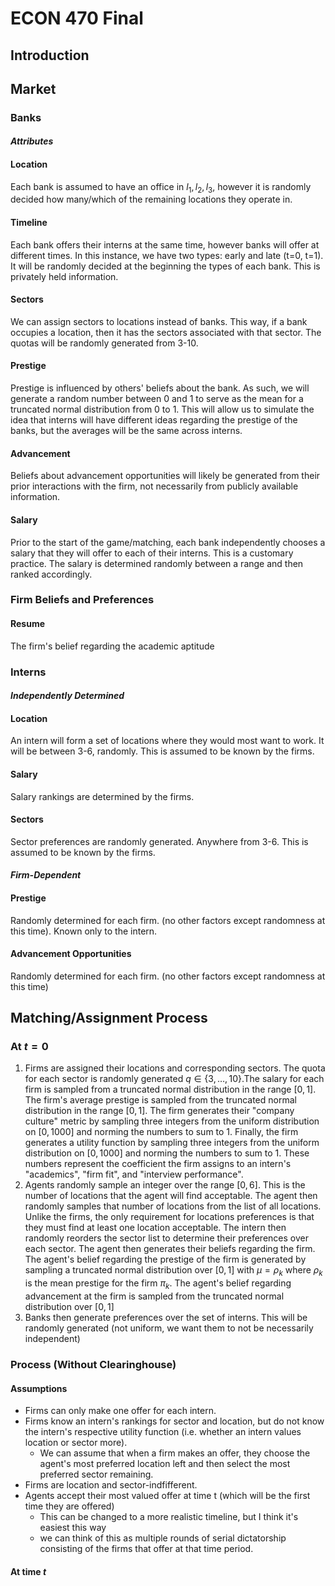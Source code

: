 # ECON 470 Final
## Introduction

## Market
### **Banks**
#### *Attributes*
#### **Location**
Each bank is assumed to have an office in $l_1, l_2, l_3$, however it is randomly decided how many/which of the remaining locations they operate in.
#### **Timeline**
Each bank offers their interns at the same time, however banks will offer at different times. In this instance, we have two types: early and late (t=0, t=1). It will be randomly decided at the beginning the types of each bank. This is privately held information.
#### **Sectors**
We can assign sectors to locations instead of banks. This way, if a bank occupies a location, then it has the sectors associated with that sector. The quotas will be randomly generated from 3-10.
#### **Prestige**
Prestige is influenced by others' beliefs about the bank. As such, we will generate a random number between 0 and 1 to serve as the mean for a truncated normal distribution from 0 to 1. This will allow us to simulate the idea that interns will have different ideas regarding the prestige of the banks, but the averages will be the same across interns.
#### **Advancement**
Beliefs about advancement opportunities will likely be generated from their prior interactions with the firm, not necessarily from publicly available information.

#### **Salary**
Prior to the start of the game/matching, each bank independently chooses a salary that they will offer to each of their interns. This is a customary practice. The salary is determined randomly between a range and then ranked accordingly.

### Firm Beliefs and Preferences
#### Resume
The firm's belief regarding the academic aptitude 

### **Interns**
#### *Independently Determined*
#### **Location**
An intern will form a set of locations where they would most want to work. It will be between 3-6, randomly. This is assumed to be known by the firms.
#### **Salary**
Salary rankings are determined by the firms. 
#### **Sectors**
Sector preferences are randomly generated. 
Anywhere from 3-6. This is assumed to be known by the firms.
#### *Firm-Dependent*
#### **Prestige**
Randomly determined for each firm. (no other factors except randomness at this time). Known only to the intern.
#### **Advancement Opportunities**
Randomly determined for each firm. (no other factors except randomness at this time)

## Matching/Assignment Process
### At $t=0$
1. Firms are assigned their locations and corresponding sectors. The quota for each sector is randomly generated $q \in \{ 3, \dots, 10 \}$.The salary for each firm is sampled from a truncated normal distribution in the range $[0,1]$. The firm's average prestige is sampled from the truncated normal distribution in the range $[0,1]$. The firm generates their "company culture" metric by sampling three integers from the uniform distribution on $[0,1000]$ and norming the numbers to sum to 1. Finally, the firm generates a utility function by sampling three integers from the uniform distribution on $[0,1000]$ and norming the numbers to sum to 1. These numbers represent the coefficient the firm assigns to an intern's "academics", "firm fit", and "interview performance".
2. Agents randomly sample an integer over the range $[0,6]$. This is the number of locations that the agent will find acceptable. The agent then randomly samples that number of locations from the list of all locations. Unlike the firms, the only requirement for locations preferences is that they must find at least one location acceptable. The intern then randomly reorders the sector list to determine their preferences over each sector. The agent then generates their beliefs regarding the firm. The agent's belief regarding the prestige of the firm is generated by sampling a truncated normal distribution over $[0,1]$ with $\mu = \rho_k$ where $\rho_k$ is the mean prestige for the firm $\pi_k$. The agent's belief regarding advancement at the firm is sampled from the truncated normal distribution over $[0,1]$ 
3. Banks then generate preferences over the set of interns. This will be randomly generated (not uniform, we want them to not be necessarily independent)

### **Process (Without Clearinghouse)**
#### Assumptions
- Firms can only make one offer for each intern. 
- Firms know an intern's rankings for sector and location, but do not know the intern's respective utility function (i.e. whether an intern values location or sector more).
    - We can assume that when a firm makes an offer, they choose the agent's most preferred location left and then select the most preferred sector remaining.
- Firms are location and sector-indfifferent.
- Agents accept their most valued offer at time t (which will be the first time they are offered)
    - This can be changed to a more realistic timeline, but I think it's easiest this way
    - we can think of this as multiple rounds of serial dictatorship consisting of the firms that offer at that time period.

#### At time $t$

